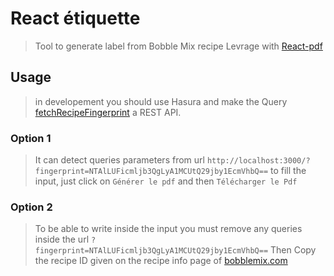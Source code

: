 # React étiquette

> Tool to generate label from Bobble Mix recipe
> Levrage with [React-pdf](https://react-pdf.org/)


## Usage

> in developement you should use Hasura and make the Query [fetchRecipeFingerprint](https://github.com/cefop/BobbleMixNextJs/blob/5dcd6889b6ee509275c1acf973a75d8cffe63ae2/frontend/components/gql/graphql.js#L78) a REST API.

### Option 1
> It can detect queries parameters from url `http://localhost:3000/?fingerprint=NTAlLUFicmljb3QgLyA1MCUtQ29jby1EcmVhbQ==` to fill the input, just click on `Générer le pdf` and then `Télécharger le Pdf`

### Option 2
> To be able to write inside the input you must remove any queries inside the url `?fingerprint=NTAlLUFicmljb3QgLyA1MCUtQ29jby1EcmVhbQ==` Then Copy the recipe ID given on the recipe info page of [bobblemix.com](https://bobblemixfrontend.vercel.app/)